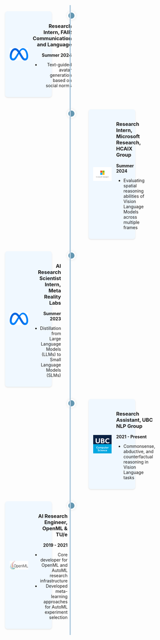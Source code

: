<style>
  /* Timeline container */
  .timeline {
    position: relative;
    max-width: 800px;
    margin: 50px auto;
  }

  /* Vertical line */
  .timeline::after {
    content: '';
    position: absolute;
    width: 4px;
    background-color: #b3cde0; /* Pastel blue */
    top: 0;
    bottom: 0;
    left: 50%;
    transform: translateX(-50%);
  }

  /* Individual timeline items */
  .timeline-item {
    position: relative;
    width: 50%;
    padding: 20px 40px;
    box-sizing: border-box;
  }

  /* Left timeline items */
  .timeline-item.left {
    text-align: right;
    padding-right: 60px;
  }

  /* Right timeline items */
  .timeline-item.right {
    left: 50%;
    padding-left: 60px;
  }

  /* Dots on the timeline */
  .timeline-item::after {
    content: '';
    position: absolute;
    top: 20px;
    left: calc(100% - 10px);
    width: 20px;
    height: 20px;
    background-color: #6497b1; /* Slightly darker pastel blue */
    border-radius: 50%;
    border: 4px solid white;
    box-shadow: 0 0 8px rgba(0, 0, 0, 0.1);
  }

  .timeline-item.right::after {
    left: -10px;
  }

  /* Experience details */
  .experience-card {
    background: #f0f8ff; /* Light pastel background */
    border-radius: 8px;
    padding: 15px;
    display: flex;
    align-items: center;
    box-shadow: 0 2px 4px rgba(0, 0, 0, 0.1);
  }

  /* Experience logo */
  .experience-card img {
    width: 60px;
    height: 60px;
    object-fit: contain;
    margin-right: 15px;
  }

  /* Responsive Design */
  @media screen and (max-width: 768px) {
    .timeline::after {
      left: 20px;
    }
    
    .timeline-item {
      width: 100%;
      padding-left: 50px;
      padding-right: 0;
    }

    .timeline-item.left,
    .timeline-item.right {
      left: 0;
      text-align: left;
    }

    .timeline-item::after {
      left: 10px;
    }
  }
</style>

<div class="timeline">
  <!-- Experience 1 -->
  <div class="timeline-item left">
    <div class="experience-card">
      <img src="../images/meta_logo.png" alt="FAIR Logo">
      <div class="experience-details">
        <h3>Research Intern, FAIR Communication and Language</h3>
        <p class="date"><strong>Summer 2024</strong></p>
        <ul>
          <li>Text-guided avatar generation based on social norms</li>
        </ul>
      </div>
    </div>
  </div>

  <!-- Experience 2 -->
  <div class="timeline-item right">
    <div class="experience-card">
      <img src="../images/msr_logo.jpeg" alt="Microsoft Research Logo">
      <div class="experience-details">
        <h3>Research Intern, Microsoft Research, HCAIX Group</h3>
        <p class="date"><strong>Summer 2024</strong></p>
        <ul>
          <li>Evaluating spatial reasoning abilities of Vision Language Models across multiple frames</li>
        </ul>
      </div>
    </div>
  </div>

  <!-- Experience 3 -->
  <div class="timeline-item left">
    <div class="experience-card">
      <img src="../images/meta_logo.png" alt="Meta Reality Labs Logo">
      <div class="experience-details">
        <h3>AI Research Scientist Intern, Meta Reality Labs</h3>
        <p class="date"><strong>Summer 2023</strong></p>
        <ul>
          <li>Distillation from Large Language Models (LLMs) to Small Language Models (SLMs)</li>
        </ul>
      </div>
    </div>
  </div>

  <!-- Experience 4 -->
  <div class="timeline-item right">
    <div class="experience-card">
      <img src="../images/ubc_cs_logo.png" alt="UBC Logo">
      <div class="experience-details">
        <h3>Research Assistant, UBC NLP Group</h3>
        <p class="date"><strong>2021 - Present</strong></p>
        <ul>
          <li>Commonsense, abductive, and counterfactual reasoning in Vision Language tasks</li>
        </ul>
      </div>
    </div>
  </div>

  <!-- Experience 5 -->
  <div class="timeline-item left">
    <div class="experience-card">
      <img src="../images/openml_logo.png" alt="OpenML Logo">
      <div class="experience-details">
        <h3>AI Research Engineer, OpenML & TU/e</h3>
        <p class="date"><strong>2019 - 2021</strong></p>
        <ul>
          <li>Core developer for OpenML and AutoML research infrastructure</li>
          <li>Developed meta-learning approaches for AutoML experiment selection</li>
        </ul>
      </div>
    </div>
  </div>
</div>
